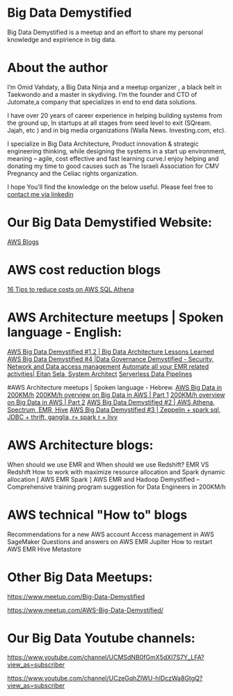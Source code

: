 # Big Data Demystified
Big Data Demystified is a meetup and an effort to share my personal knowledge and expirience in big data.  

# About the author
I’m Omid Vahdaty, a Big Data Ninja and a meetup organizer , a black belt in Taekwondo and a master in skydiving.
I’m the founder and CTO of Jutomate,a company that  specializes  in end to end data solutions.

I have over 20 years of career experience in helping building systems from the ground up, In startups at all stages from seed level to exit  (SQream. Jajah, etc ) and  in big media organizations (Walla News. Investing.com, etc).

I specialize in Big Data Architecture, Product innovation & strategic engineering thinking, while designing the systems in a start up environment, meaning – agile, cost effective and fast learning curve.I enjoy helping and donating my time to good causes such as The Israeli Association for CMV Pregnancy and the Celiac rights organization.

I hope You’ll find the knowledge on the below useful. Please feel free to [contact me via linkedin](https://www.linkedin.com/in/omid-vahdaty/)


# Our Big Data Demystified Website:
[AWS Blogs](https://big-data-demystified.ninja/aws-blogs/)

# AWS cost reduction blogs
[16 Tips to reduce costs on AWS SQL Athena](https://big-data-demystified.ninja/2018/06/03/cost-reduction-on-athena/)

# AWS Architecture meetups | Spoken language - English:
[AWS Big Data Demystified #1.2 | Big Data Architecture Lessons Learned](https://big-data-demystified.ninja/2019/04/02/aws-big-data-demystified-1-2-big-data-architecture-lessons-learned/) 
[AWS Big Data Demystified #4 |Data Governance Demystified - Security, Network and Data access management](https://big-data-demystified.ninja/2018/08/10/aws-big-data-demystified-4-data-governance-demystified-security-network-and-data-access-management/)
[Automate all your EMR related activities| Eitan Sela, System Architect](https://big-data-demystified.ninja/2018/09/10/aws-big-data-demystified-5-automate-all-your-emr-related-activities-eitan-sela-system-architect/)
[Serverless Data Pipelines](https://big-data-demystified.ninja/2019/03/11/serverless-data-pipelines-big-data-demystified/)

#AWS Architecture meetups | Spoken language - Hebrew.
[AWS Big Data in 200KM/h](https://big-data-demystified.ninja/2019/08/04/big-data-in-200km-h-big-data-demystified/)
[200KM/h overview on Big Data in AWS | Part 1](https://big-data-demystified.ninja/2020/02/12/200km-h-overview-on-big-data-in-aws-part-1/)
[200KM/h overview on Big Data in AWS | Part 2](https://big-data-demystified.ninja/2020/02/12/200km-h-overview-on-big-data-in-aws-part-2/)
[AWS Big Data Demystified #2 | AWS Athena, Spectrum, EMR, Hive](https://big-data-demystified.ninja/2018/06/03/aws-big-data-demystified-2-aws-athena-spectrum-emr-hive/)
[AWS Big Data Demystified #3 | Zeppelin + spark sql, JDBC + thrift, ganglia, r+ spark r + livy](https://big-data-demystified.ninja/2018/07/03/aws-big-data-demystified-3-zeppelin-spark-sql-jdbc-thrift-ganglia-r-spark-r-livy/)

# AWS Architecture blogs:
When should we use EMR and When should we use Redshift? EMR VS Redshift
How to work with maximize resource allocation and Spark dynamic allocation [ AWS EMR Spark ]
AWS EMR and Hadoop Demystified – Comprehensive training program suggestion for Data Engineers in 200KM/h


# AWS technical "How to" blogs
Recommendations for a new AWS account
Access management in AWS SageMaker
Questions and answers on AWS EMR Jupiter
How to restart AWS EMR Hive Metastore


# Other Big Data Meetups:

https://www.meetup.com/Big-Data-Demystified

https://www.meetup.com/AWS-Big-Data-Demystified/

# Our Big Data Youtube channels:

https://www.youtube.com/channel/UCMSdNB0fGmX5dXI7S7Y_LFA?view_as=subscriber

https://www.youtube.com/channel/UCzeGqhZIWU-hIDczWa8GtgQ?view_as=subscriber
